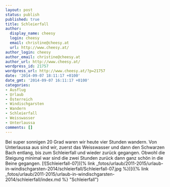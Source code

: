 ```yaml
---
layout: post
status: publish
published: true
title: Schleierfall
author:
  display_name: cheesy
  login: cheesy
  email: christine@cheesy.at
  url: http://www.cheesy.at/
author_login: cheesy
author_email: christine@cheesy.at
author_url: http://www.cheesy.at/
wordpress_id: 21757
wordpress_url: http://www.cheesy.at/?p=21757
date: '2014-09-07 18:11:17 +0100'
date_gmt: '2014-09-07 16:11:17 +0100'
categories:
- Ausflug
- Urlaub
- Österreich
- Windischgarsten
- Wandern
- Schleierfall
- Weisswasser
- Unterlaussa
comments: []
---
```

Bei super sonnigen 20 Grad waren wir heute vier Stunden wandern. Von Unterlaussa aus sind wir, zuerst das Weisswasser und dann den Schwarzen Bach entlang, bis zum Schleierfall und wieder zurück gegangen. Obwohl die Steigung minimal war sind die zwei Stunden zurück dann ganz schön in die Beine gegangen.
[![Schleierfall-07]({% link _fotos/urlaub/2011-2015/urlaub-in-windischgarsten-2014/schleierfall/Schleierfall-07.jpg %})]({% link _fotos/urlaub/2011-2015/urlaub-in-windischgarsten-2014/schleierfall/index.md %} "Schleierfall")
